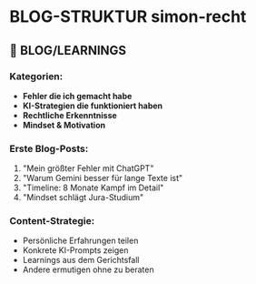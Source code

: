 # BLOG-STRUKTUR simon-recht

## 📝 **BLOG/LEARNINGS**

### **Kategorien:**
- **Fehler die ich gemacht habe**
- **KI-Strategien die funktioniert haben**
- **Rechtliche Erkenntnisse**
- **Mindset & Motivation**

### **Erste Blog-Posts:**
1. "Mein größter Fehler mit ChatGPT"
2. "Warum Gemini besser für lange Texte ist"  
3. "Timeline: 8 Monate Kampf im Detail"
4. "Mindset schlägt Jura-Studium"

### **Content-Strategie:**
- Persönliche Erfahrungen teilen
- Konkrete KI-Prompts zeigen
- Learnings aus dem Gerichtsfall
- Andere ermutigen ohne zu beraten